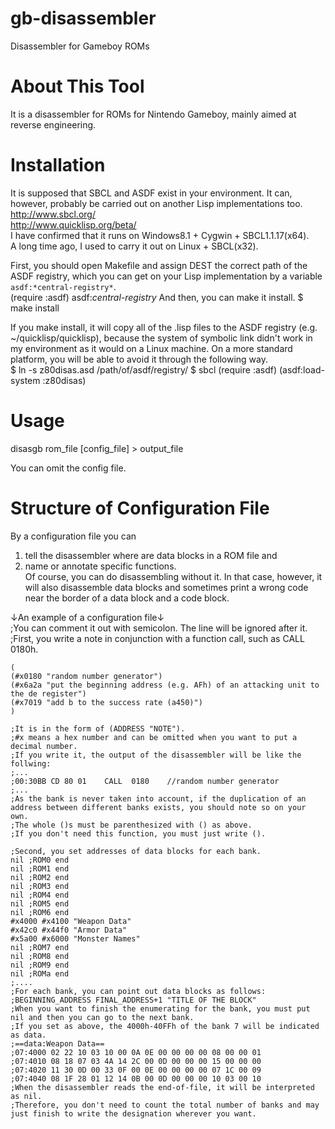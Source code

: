 gb-disassembler
===============

Disassembler for Gameboy ROMs

# About This Tool
It is a disassembler for ROMs for Nintendo Gameboy, mainly aimed at reverse engineering.



# Installation
It is supposed that SBCL and ASDF exist in your environment. It can, however, probably be carried out on another Lisp implementations too.
<http://www.sbcl.org/>  
<http://www.quicklisp.org/beta/>  
I have confirmed that it runs on Windows8.1 + Cygwin + SBCL1.1.17(x64).  
A long time ago, I used to carry it out on Linux + SBCL(x32).

First, you should open Makefile and assign DEST the correct path of the ASDF registry, which you can get on your Lisp implementation by a variable `asdf:*central-registry*`.  
    (require :asdf)
    asdf:*central-registry*
And then, you can make it install.
    $ make install

If you make install, it will copy all of the .lisp files to the ASDF registry (e.g. ~/quicklisp/quicklisp), because the system of symbolic link didn't work in my environment as it would on a Linux machine. On a more standard platform, you will be able to avoid it through the following way.  
    $ ln -s z80disas.asd /path/of/asdf/registry/
    $ sbcl
    (require :asdf)
    (asdf:load-system :z80disas)




# Usage
disasgb rom_file [config_file] > output_file

You can omit the config file.




# Structure of Configuration File
By a configuration file you can  
1. tell the disassembler where are data blocks in a ROM file and
2. name or annotate specific functions.  
Of course, you can do disassembling without it. In that case, however, it will also disassemble data blocks and sometimes print a wrong code near the border of a data block and a code block.


↓An example of a configuration file↓  
    ;You can comment it out with semicolon. The line will be ignored after it.  
    ;First, you write a note in conjunction with a function call, such as CALL 0180h.  

    (
    (#x0180 "random number generator")
    (#x6a2a "put the beginning address (e.g. AFh) of an attacking unit to the de register")
    (#x7019 "add b to the success rate (a450)")
    )

    ;It is in the form of (ADDRESS "NOTE").  
    ;#x means a hex number and can be omitted when you want to put a decimal number.  
    ;If you write it, the output of the disassembler will be like the follwing:  
    ;...  
    ;00:30BB CD 80 01    CALL  0180    //random number generator  
    ;...  
    ;As the bank is never taken into account, if the duplication of an address between different banks exists, you should note so on your own.  
    ;The whole ()s must be parenthesized with () as above.  
    ;If you don't need this function, you must just write ().  

    ;Second, you set addresses of data blocks for each bank.  
    nil ;ROM0 end
    nil ;ROM1 end
    nil ;ROM2 end
    nil ;ROM3 end
    nil ;ROM4 end
    nil ;ROM5 end
    nil ;ROM6 end
    #x4000 #x4100 "Weapon Data"
    #x42c0 #x44f0 "Armor Data"
    #x5a00 #x6000 "Monster Names"
    nil ;ROM7 end
    nil ;ROM8 end
    nil ;ROM9 end
    nil ;ROMa end
    ;....
    ;For each bank, you can point out data blocks as follows:  
    ;BEGINNING_ADDRESS FINAL_ADDRESS+1 "TITLE OF THE BLOCK"  
    ;When you want to finish the enumerating for the bank, you must put nil and then you can go to the next bank.  
    ;If you set as above, the 4000h-40FFh of the bank 7 will be indicated as data.  
    ;==data:Weapon Data==  
    ;07:4000 02 22 10 03 10 00 0A 0E 00 00 00 00 08 00 00 01  
    ;07:4010 08 18 07 03 4A 14 2C 00 0D 00 00 00 15 00 00 00  
    ;07:4020 11 30 0D 00 33 0F 00 0E 00 00 00 00 07 1C 00 09  
    ;07:4040 08 1F 28 01 12 14 0B 00 0D 00 00 00 10 03 00 10  
    ;When the disassembler reads the end-of-file, it will be interpreted as nil.  
    ;Therefore, you don't need to count the total number of banks and may just finish to write the designation wherever you want.
